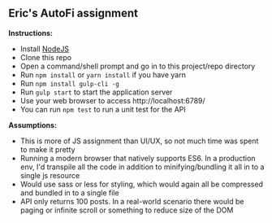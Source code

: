 ## Eric's AutoFi assignment

**Instructions:**

- Install [NodeJS](https://nodejs.org/en/download/)
- Clone this repo
- Open a command/shell prompt and go in to this project/repo directory
- Run `npm install` or `yarn install` if you have yarn
- Run `npm install gulp-cli -g`
- Run `gulp start` to start the application server
- Use your web browser to access http://localhost:6789/
- You can run `npm test` to run a  unit test for the API


**Assumptions:**

- This is more of JS assignment than UI/UX, so not much time was spent to make it pretty
- Running a modern browser that natively supports ES6.  In a production env, I'd transpile all the code in addition to minifying/bundling it all in to a single js resource
- Would use sass or less for styling, which would again all be compressed and bundled in to a single file
- API only returns 100 posts.  In a real-world scenario there would be paging or infinite scroll or something to reduce size of the DOM
